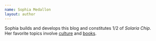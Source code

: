 ```yaml
---
name: Sophia Medallon
layout: author
---
```


Sophia builds and develops this blog and constitutes 1/2 of *Solaria Chip*. Her favorite topics involve [culture](https://solariachip.github.io/tag/culture/) and [books](https://solariachip.github.io/tag/books/).
